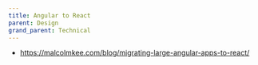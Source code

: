 ```yaml
---
title: Angular to React
parent: Design
grand_parent: Technical
---
```


- https://malcolmkee.com/blog/migrating-large-angular-apps-to-react/
